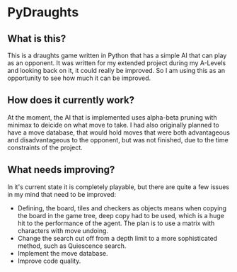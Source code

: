 # PyDraughts
## What is this?
This is a draughts game written in Python that has a simple AI that can play as an opponent. It was written for my extended project during my A-Levels and looking back on it, it could really be improved. So I am using this as an opportunity to see how much it can be improved.

## How does it currently work?
At the moment, the AI that is implemented uses alpha-beta pruning with minimax to deicide on what move to take. I had also originally planned to have a move database, that would hold moves that were both advantageous and disadvantageous to the opponent, but was not finished, due to the time constraints of the project.

## What needs improving?
In it's current state it is completely playable, but there are quite a few issues in my mind that need to be improved:
* Defining, the board, tiles and checkers as objects means when copying the board in the game tree, deep copy had to be used, which is a huge hit to the performance of the agent. The plan is to use a matrix with characters with move undoing.
* Change the search cut off from a depth limit to a more sophisticated method, such as Quiescence search.
* Implement the move database.
* Improve code quality.
